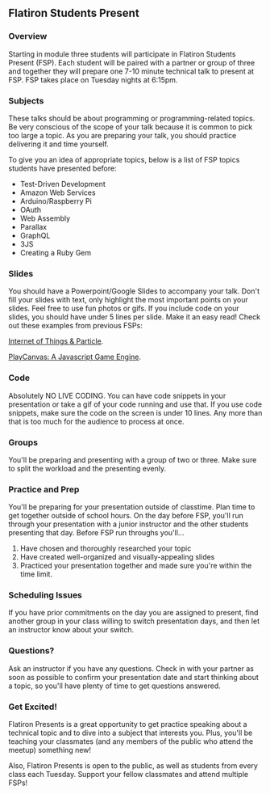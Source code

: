 ## Flatiron Students Present

### Overview
Starting in module three students will participate in Flatiron Students Present (FSP). Each student will be paired with a partner or group of three and together they will prepare one 7-10 minute technical talk to present at FSP. FSP takes place on Tuesday nights at 6:15pm.


### Subjects
These talks should be about programming or programming-related topics. Be very conscious of the scope of your talk because it is common to pick too large a topic. As you are preparing your talk, you should practice delivering it and time yourself.

To give you an idea of appropriate topics, below is a list of FSP topics students have presented before:
- Test-Driven Development
- Amazon Web Services
- Arduino/Raspberry Pi
- OAuth
- Web Assembly
- Parallax
- GraphQL
- 3JS
- Creating a Ruby Gem

### Slides
You should have a Powerpoint/Google Slides to accompany your talk. Don't fill your slides with text, only highlight the most important points on your slides. Feel free to use fun photos or gifs. If you include code on your slides, you should have under 5 lines per slide. Make it an easy read! Check out these examples from previous FSPs:

[Internet of Things & Particle](https://docs.google.com/presentation/d/1i5P5TFCnYqcVYWmRdQSLGlauIyAwYs5GVuEfZEjwCIU/edit?ts=5abba67a#slide=id.p).

[PlayCanvas: A Javascript Game Engine](https://docs.google.com/presentation/d/1xGM1a65oma3hXVVDvkNw8Wjy7kwPc25I6kbo1qcuxCk/edit?ts=5abba645#slide=id.p).

### Code
Absolutely NO LIVE CODING. You can have code snippets in your presentation or take a gif of your code running and use that. If you use code snippets, make sure the code on the screen is under 10 lines. Any more than that is too much for the audience to process at once.

### Groups
You'll be preparing and presenting with a group of two or three. Make sure to split the workload and the presenting evenly. 

### Practice and Prep
You'll be preparing for your presentation outside of classtime. Plan time to get together outside of school hours. On the day before FSP, you'll run through your presentation with a junior instructor and the other students presenting that day. Before FSP run throughs you'll...
  1. Have chosen and thoroughly researched your topic
  2. Have created well-organized and visually-appealing slides
  3. Practiced your presentation together and made sure you're within the time limit. 
  
### Scheduling Issues
If you have prior commitments on the day you are assigned to present, find another group in your class willing to switch presentation days, and then let an instructor know about your switch.

### Questions?
Ask an instructor if you have any questions. Check in with your partner as soon as possible to confirm your presentation date and start thinking about a topic, so you'll have plenty of time to get questions answered.  
  
### Get Excited!
Flatiron Presents is a great opportunity to get practice speaking about a technical topic and to dive into a subject that interests you. Plus, you'll be teaching your classmates (and any members of the public who attend the meetup) something new!

Also, Flatiron Presents is open to the public, as well as students from every class each Tuesday. Support your fellow classmates and attend multiple FSPs!
